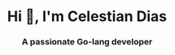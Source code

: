 <h1 align="center">Hi 👋, I'm Celestian Dias</h1>
<h3 align="center">A passionate Go-lang developer</h3>


<!---
celestinediask/celestinediask is a ✨ special ✨ repository because its `README.md` (this file) appears on your GitHub profile.
You can click the Preview link to take a look at your changes.
--->
